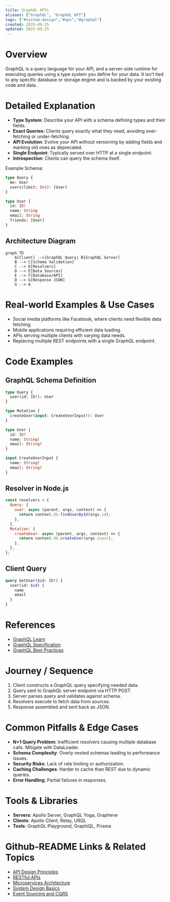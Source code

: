 ```yaml
---
title: GraphQL APIs
aliases: ["GraphQL", "GraphQL API"]
tags: ["#system-design","#api","#graphql"]
created: 2025-09-25
updated: 2025-09-25
---
```


# Overview

GraphQL is a query language for your API, and a server-side runtime for executing queries using a type system you define for your data. It isn't tied to any specific database or storage engine and is backed by your existing code and data.

# Detailed Explanation

- **Type System**: Describe your API with a schema defining types and their fields.
- **Exact Queries**: Clients query exactly what they need, avoiding over-fetching or under-fetching.
- **API Evolution**: Evolve your API without versioning by adding fields and marking old ones as deprecated.
- **Single Endpoint**: Typically served over HTTP at a single endpoint.
- **Introspection**: Clients can query the schema itself.

Example Schema:

```graphql
type Query {
  me: User
  users(limit: Int): [User]
}

type User {
  id: ID!
  name: String
  email: String
  friends: [User]
}
```

## Architecture Diagram

```mermaid
graph TD
    A[Client] -->|GraphQL Query| B[GraphQL Server]
    B --> C[Schema Validation]
    C --> D[Resolvers]
    D --> E[Data Sources]
    E --> F[Database/API]
    D --> G[Response JSON]
    G --> A
```

# Real-world Examples & Use Cases

- Social media platforms like Facebook, where clients need flexible data fetching.
- Mobile applications requiring efficient data loading.
- APIs serving multiple clients with varying data needs.
- Replacing multiple REST endpoints with a single GraphQL endpoint.

# Code Examples

## GraphQL Schema Definition

```graphql
type Query {
  user(id: ID!): User
}

type Mutation {
  createUser(input: CreateUserInput!): User
}

type User {
  id: ID!
  name: String!
  email: String!
}

input CreateUserInput {
  name: String!
  email: String!
}
```

## Resolver in Node.js

```javascript
const resolvers = {
  Query: {
    user: async (parent, args, context) => {
      return context.db.findUserById(args.id);
    },
  },
  Mutation: {
    createUser: async (parent, args, context) => {
      return context.db.createUser(args.input);
    },
  },
};
```

## Client Query

```graphql
query GetUser($id: ID!) {
  user(id: $id) {
    name
    email
  }
}
```

# References

- [GraphQL Learn](https://graphql.org/learn/)
- [GraphQL Specification](https://spec.graphql.org/)
- [GraphQL Best Practices](https://graphql.org/learn/best-practices/)

# Journey / Sequence

1. Client constructs a GraphQL query specifying needed data.
2. Query sent to GraphQL server endpoint via HTTP POST.
3. Server parses query and validates against schema.
4. Resolvers execute to fetch data from sources.
5. Response assembled and sent back as JSON.

# Common Pitfalls & Edge Cases

- **N+1 Query Problem**: Inefficient resolvers causing multiple database calls. Mitigate with DataLoader.
- **Schema Complexity**: Overly nested schemas leading to performance issues.
- **Security Risks**: Lack of rate limiting or authorization.
- **Caching Challenges**: Harder to cache than REST due to dynamic queries.
- **Error Handling**: Partial failures in responses.

# Tools & Libraries

- **Servers**: Apollo Server, GraphQL Yoga, Graphene
- **Clients**: Apollo Client, Relay, URQL
- **Tools**: GraphQL Playground, GraphiQL, Prisma

# Github-README Links & Related Topics

- [API Design Principles](api-design-principles/README.md)
- [RESTful APIs](restful-apis/README.md)
- [Microservices Architecture](microservices-architecture/README.md)
- [System Design Basics](system-design-basics/README.md)
- [Event Sourcing and CQRS](event-sourcing-and-cqrs/README.md)